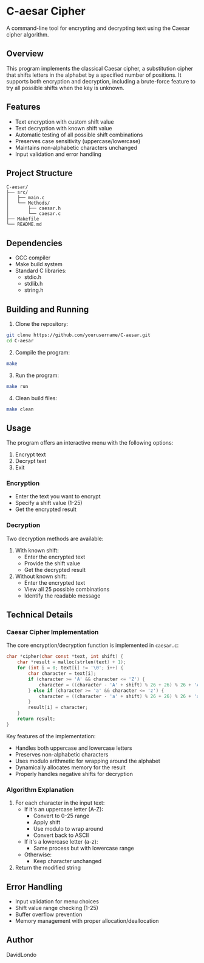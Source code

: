 # C-aesar Cipher
A command-line tool for encrypting and decrypting text using the Caesar cipher algorithm.

## Overview
This program implements the classical Caesar cipher, a substitution cipher that shifts letters in the alphabet by a specified number of positions. It supports both encryption and decryption, including a brute-force feature to try all possible shifts when the key is unknown.

## Features
- Text encryption with custom shift value
- Text decryption with known shift value
- Automatic testing of all possible shift combinations
- Preserves case sensitivity (uppercase/lowercase)
- Maintains non-alphabetic characters unchanged
- Input validation and error handling

## Project Structure
```
C-aesar/
├── src/
│   ├── main.c
│   └── Methods/
│       ├── caesar.h
│       └── caesar.c
├── Makefile
└── README.md
```

## Dependencies
- GCC compiler
- Make build system
- Standard C libraries:
  - stdio.h
  - stdlib.h
  - string.h

## Building and Running
1. Clone the repository:
```bash
git clone https://github.com/yourusername/C-aesar.git
cd C-aesar
```

2. Compile the program:
```bash
make
```

3. Run the program:
```bash
make run
```

4. Clean build files:
```bash
make clean
```

## Usage
The program offers an interactive menu with the following options:
1. Encrypt text
2. Decrypt text
3. Exit

### Encryption
- Enter the text you want to encrypt
- Specify a shift value (1-25)
- Get the encrypted result

### Decryption
Two decryption methods are available:
1. With known shift:
   - Enter the encrypted text
   - Provide the shift value
   - Get the decrypted result
2. Without known shift:
   - Enter the encrypted text
   - View all 25 possible combinations
   - Identify the readable message

## Technical Details

### Caesar Cipher Implementation
The core encryption/decryption function is implemented in `caesar.c`:

```c
char *cipher(char const *text, int shift) {
    char *result = malloc(strlen(text) + 1);
    for (int i = 0; text[i] != '\0'; i++) {
        char character = text[i];
        if (character >= 'A' && character <= 'Z') {
            character = ((character - 'A' + shift) % 26 + 26) % 26 + 'A';
        } else if (character >= 'a' && character <= 'z') {
            character = ((character - 'a' + shift) % 26 + 26) % 26 + 'a';
        }
        result[i] = character;
    }
    return result;
}
```

Key features of the implementation:
- Handles both uppercase and lowercase letters
- Preserves non-alphabetic characters
- Uses modulo arithmetic for wrapping around the alphabet
- Dynamically allocates memory for the result
- Properly handles negative shifts for decryption

### Algorithm Explanation
1. For each character in the input text:
   - If it's an uppercase letter (A-Z):
     - Convert to 0-25 range
     - Apply shift
     - Use modulo to wrap around
     - Convert back to ASCII
   - If it's a lowercase letter (a-z):
     - Same process but with lowercase range
   - Otherwise:
     - Keep character unchanged
2. Return the modified string

## Error Handling
- Input validation for menu choices
- Shift value range checking (1-25)
- Buffer overflow prevention
- Memory management with proper allocation/deallocation

## Author
DavidLondo
